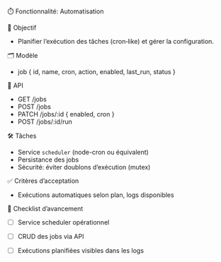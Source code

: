 ⏱️ Fonctionnalité: Automatisation

🎯 Objectif

- Planifier l’exécution des tâches (cron‑like) et gérer la configuration.

🗂️ Modèle

- job { id, name, cron, action, enabled, last_run, status }

🧩 API

- GET /jobs
- POST /jobs
- PATCH /jobs/:id { enabled, cron }
- POST /jobs/:id/run

🛠️ Tâches

- Service `scheduler` (node-cron ou équivalent)
- Persistance des jobs
- Sécurité: éviter doublons d’exécution (mutex)

✅ Critères d’acceptation

- Exécutions automatiques selon plan, logs disponibles

📝 Checklist d’avancement

- [ ] Service scheduler opérationnel
- [ ] CRUD des jobs via API
- [ ] Exécutions planifiées visibles dans les logs

